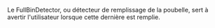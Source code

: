 Le FullBinDetector, ou détecteur de remplissage de la poubelle, sert à avertir l'utilisateur lorsque cette dernière est remplie.
